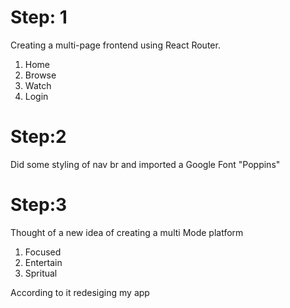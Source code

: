 # Step: 1
Creating a multi-page frontend using React Router.
1. Home
2. Browse
3. Watch
4. Login

# Step:2 
Did some styling of nav br and imported a Google Font "Poppins"

# Step:3 
Thought of a new idea of creating a multi Mode platform 
1. Focused
2. Entertain
3. Spritual 

According to it redesiging my app